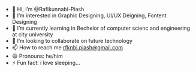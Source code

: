 - 👋 Hi, I’m @Rafikunnabi-Piash
- 👀 I’m interested in Graphic Designing, UI/UX Deigning, Fontent Designing
- 🌱 I’m currently learning in Bechelor of computer scienc and engineering at city university
- 💞️ I’m looking to collaborate on future technology
- 📫 How to reach me rfknbi.piash@gmail.com
- 😄 Pronouns: he/him
- ⚡ Fun fact: i love sleeping...

<!---
Rafikunnabi-Piash/Rafikunnabi-Piash is a ✨ special ✨ repository because its `README.md` (this file) appears on your GitHub profile.
You can click the Preview link to take a look at your changes.
--->
